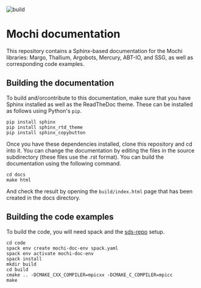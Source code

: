 ![build](https://github.com/mochi-hpc/mochi-doc/actions/workflows/build.yml/badge.svg)

# Mochi documentation

This repository contains a Sphinx-based documentation
for the Mochi libraries: Margo, Thallium, Argobots, Mercury,
ABT-IO, and SSG, as well as corresponding code examples.

## Building the documentation

To build and/orcontribute to this documentation, make sure
that you have Sphinx installed as well as the ReadTheDoc theme.
These can be installed as follows using Python's `pip`.

```
pip install sphinx
pip install sphinx_rtd_theme
pip install sphinx_copybutton
```

Once you have these dependencies installed, clone this
repository and cd into it. You can change the documentation
by editing the files in the source subdirectory (these files
use the .rst format). You can build the documentation
using the following command.

```
cd docs
make html
```

And check the result by opening the `build/index.html` page
that has been created in the docs directory.

## Building the code examples

To build the code, you will need spack and the
[sds-repo](https://xgitlab.cels.anl.gov/sds/sds-repo) setup.

```
cd code
spack env create mochi-doc-env spack.yaml
spack env activate mochi-doc-env
spack install
mkdir build
cd build
cmake .. -DCMAKE_CXX_COMPILER=mpicxx -DCMAKE_C_COMPILER=mpicc
make
```
